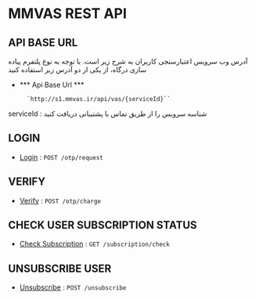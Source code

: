 # MMVAS REST API 

## API BASE URL

آدرس وب سرویس اعتبارسنجی کاربران به شرح زیر است. با توجه به نوع پلتفرم پیاده سازی درگاه، از یکی از دو آدرس زیر استفاده کنید

- *** Api Base Url *** 

        `http://s1.mmvas.ir/api/vas/{serviceId}``

serviceId :
شناسه سرویس را از طریق تماس با پشتیبانی دریافت کنید

## LOGIN
* [Login](pushOtp.md) : `POST /otp/request`

## VERIFY
* [Verify](chargeOtp.md) : `POST /otp/charge`

## CHECK USER SUBSCRIPTION STATUS
* [Check Subscription](checkSub.md) : `GET /subscription/check`

## UNSUBSCRIBE USER
* [Unsubscribe](unsub.md) : `POST /unsubscribe`

